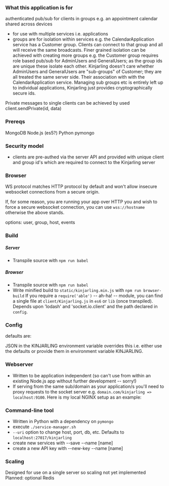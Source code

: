 ### What this application is for
authenticated pub/sub for clients in groups
e.g. an appointment calendar shared across devices
- for use with multiple services i.e. applications
- groups are for isolation within services e.g. the CalendarApplication service has a Customer group. Clients can connect to that group and all will receive the same broadcasts. Finer grained isolation can be achieved with creating more groups e.g. the Customer group requires role based pub/sub for AdminUsers and GeneralUsers; as the group ids are unique these isolate each other. Kinjarling doesn't care whether AdminUsers and GeneralUsers are "sub-groups" of Customer; they are all treated the same server side. Their association with with the CalendarApplication service. Managing sub groups etc is entirely left up to individual applications, Kinjarling just provides cryptographically secure ids.

Private messages to single clients can be achieved by used client.sendPrivate(id, data)

### Prereqs
MongoDB
Node.js (es5?)
Python
pymongo

### Security model
- clients are pre-authed via the server API and provided with unique client and group id's which are required to connect to the Kinjarling server

### Browser
WS protocol matches HTTP protocol by default and won't allow insecure websocket connections from a secure origin.

If, for some reason, you are running your app over HTTP you and wish to force a secure websocket connection, you can use `wss://hostname` otherwise the above stands.

options: user, group, host, events


### Build
##### Server
- Transpile source with `npm run babel`
##### Browser
- Transpile source with `npm run babel`
- Write minified build to `static/kinjarling.min.js` with `npm run browser-build`
If you require a `require('able')` -- ah-ha! -- module, you can find a single file at `client/Kinjarling.js` in `es6` or `lib` (once transpiled). Depends upon 'lodash' and 'socket.io.client' and the path declared in `config`.

### Config
defaults are:

JSON in the KINJARLING environment variable overrides this i.e. either use the defaults or provide them in environment variable KINJARLING.

### Webserver
- Written to be application independent (so can't use from within an existing Node.js app without further development -- sorry!)
- If serving from the same sub/domain as your application/s you'll need to proxy requests to the socket server e.g. `domain.com/kinjarling => localhost:9100`. Here is my local NGINX setup as an example:

### Command-line tool
- Written in Python with a dependency on `pymongo`
- execute `./service-manager.sh`
- `--uri` option to change host, port, db, etc. Defaults to `localhost:27017/kinjarling`
- create new services with --save --name [name]
- create a new API key with --new-key --name [name]

### Scaling
Designed for use on a single server so scaling not yet implemented
Planned: optional Redis
